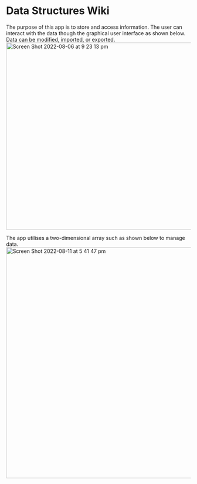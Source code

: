 # Data Structures Wiki
The purpose of this app is to store and access information.
The user can interact with the data though the graphical user interface as shown below.
Data can be modified, imported, or exported.
<img width="510" alt="Screen Shot 2022-08-06 at 9 23 13 pm" src="https://user-images.githubusercontent.com/99381522/183250887-e4d26899-f688-4bb1-b9bb-b5668bf1982b.png">

The app utilises a two-dimensional array such as shown below to manage data.
<img width="630" alt="Screen Shot 2022-08-11 at 5 41 47 pm" src="https://user-images.githubusercontent.com/99381522/184106558-68e67661-b410-48f9-98ea-648a843025b2.png">

